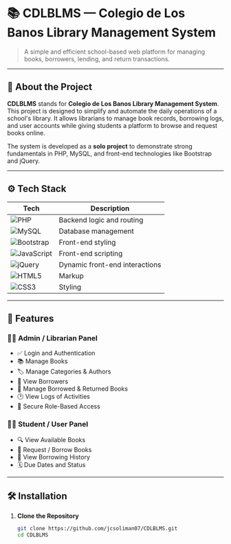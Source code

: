 # 📚 CDLBLMS — Colegio de Los Banos Library Management System

> A simple and efficient school-based web platform for managing books, borrowers, lending, and return transactions.

---

## 📌 About the Project

**CDLBLMS** stands for **Colegio de Los Banos Library Management System**.  
This project is designed to simplify and automate the daily operations of a school's library. It allows librarians to manage book records, borrowing logs, and user accounts while giving students a platform to browse and request books online.

The system is developed as a **solo project** to demonstrate strong fundamentals in PHP, MySQL, and front-end technologies like Bootstrap and jQuery.

---

## ⚙️ Tech Stack

| Tech | Description |
|------|-------------|
| ![PHP](https://img.shields.io/badge/PHP-777BB4?logo=php&logoColor=white&style=flat-square) | Backend logic and routing |
| ![MySQL](https://img.shields.io/badge/MySQL-4479A1?logo=mysql&logoColor=white&style=flat-square) | Database management |
| ![Bootstrap](https://img.shields.io/badge/Bootstrap-7952B3?logo=bootstrap&logoColor=white&style=flat-square) | Front-end styling |
| ![JavaScript](https://img.shields.io/badge/JavaScript-F7DF1E?logo=javascript&logoColor=black&style=flat-square) | Front-end scripting |
| ![jQuery](https://img.shields.io/badge/jQuery-0769AD?logo=jquery&logoColor=white&style=flat-square) | Dynamic front-end interactions |
| ![HTML5](https://img.shields.io/badge/HTML5-E34F26?logo=html5&logoColor=white&style=flat-square) | Markup |
| ![CSS3](https://img.shields.io/badge/CSS3-1572B6?logo=css3&logoColor=white&style=flat-square) | Styling |

---

## 🧩 Features

### 👨‍💼 Admin / Librarian Panel
- ✅ Login and Authentication
- 📚 Manage Books
- 🏷️ Manage Categories & Authors
- 👥 View Borrowers
- 🔁 Manage Borrowed & Returned Books
- 🕑 View Logs of Activities
- 🔐 Secure Role-Based Access

### 👨‍🎓 Student / User Panel
- 🔍 View Available Books
- 📖 Request / Borrow Books
- 📄 View Borrowing History
- 🗓️ Due Dates and Status

---

## 🛠️ Installation

1. **Clone the Repository**
   ```bash
   git clone https://github.com/jcsoliman07/CDLBLMS.git
   cd CDLBLMS
